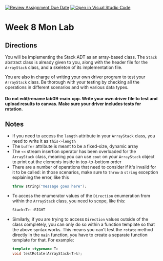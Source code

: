 [![Review Assignment Due Date](https://classroom.github.com/assets/deadline-readme-button-22041afd0340ce965d47ae6ef1cefeee28c7c493a6346c4f15d667ab976d596c.svg)](https://classroom.github.com/a/wu16z5h-)
[![Open in Visual Studio Code](https://classroom.github.com/assets/open-in-vscode-2e0aaae1b6195c2367325f4f02e2d04e9abb55f0b24a779b69b11b9e10269abc.svg)](https://classroom.github.com/online_ide?assignment_repo_id=20933013&assignment_repo_type=AssignmentRepo)
# Week 8 Mon Lab

## Directions

You will be implementing the Stack ADT as an array-based class. The `Stack` abstract class is already given to you, along with the header file for the `ArrayStack` class, and a skeleton of its implementation file.

You are also in charge of writing your own driver program to test your `ArrayStack` class. Be thorough with your testing by checking all the operations in different scenarios and with various data types. 
#### Do not edit/rename lab09-main.cpp. Write your own driver file to test and upload results to canvas. Make sure your driver includes tests for rotation.

## Notes

- If you need to access the `length` attribute in your `ArrayStack` class, you need to write it as `this->length`
- The `buffer` attribute is meant to be a fixed-size, dynamic array
- The `<<` stream insertion operator has been overloaded for the `ArrayStack` class, meaning you can use `cout` on your `ArrayStack` object to print out the elements inside in top-to-bottom order
- There are a number of operations that need to consider if it's invalid for it to be called: in those scenarios, make sure to `throw` a `string` exception explaining the error, like this
    ```C++
    throw string("message goes here");
    ```
- To access the enumerator values of the `Direction` enumeration from within the `ArrayStack` class, you need to scope, like this:
    ```C++
    Stack<T>::RIGHT
    ```
- Similarly, if you are trying to access `Direction` values outside of the class completely, you can only do so within a function template so that the above syntax works. This means you can't test the `rotate` method directly in the `main` function, you have to create a separate function template for that. For example:
    ```C++
    template <typename T>
    void testRotate(ArrayStack<T>&);
    ```




